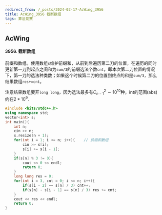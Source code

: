 ```yaml
---
redirect_from: /_posts/2024-02-17-AcWing_3956
title: AcWing_3956 截断数组
tags: 算法竞赛
---
```


## AcWing

#### 3956. 截断数组

前缀和数组。使用数组`s`维护前缀和，从前到后遍历第二刀的位置，在遍历的同时更新第一刀到起点之间和为`sum/3`的前缀选法个数`cnt`，即本次第二刀位置的情况下，第一刀的选法种类数；如果这个时候第二刀的位置到终点的和是`sum/3`，那么结果数组`res+=cnt`。

注意结果数组要开`long long`，因为选法最多有$C_{n-1}^2\sim 10^{10}$种，int的范围(abs)约在$2*10^9$.


```cpp
#include <bits/stdc++.h>
using namespace std;
vector<int> s;
int main(){
    int n;
    cin >> n;
    s.resize(n + 1);
    for(int i = 1; i <= n; i++){    // 前缀和数组
        cin >> s[i];
        s[i] += s[i - 1];
    }
    if(s[n] % 3 != 0){
        cout << 0 << endl;
        return 0;
    }
    long long res = 0;
    for(int i = 3, cnt = 0; i <= n; i++){
        if(s[i - 2] == s[n] / 3) cnt++;
        if(s[n] - s[i - 1] == s[n] / 3) res += cnt;
    }
    cout << res << endl;
    return 0;
}
```
